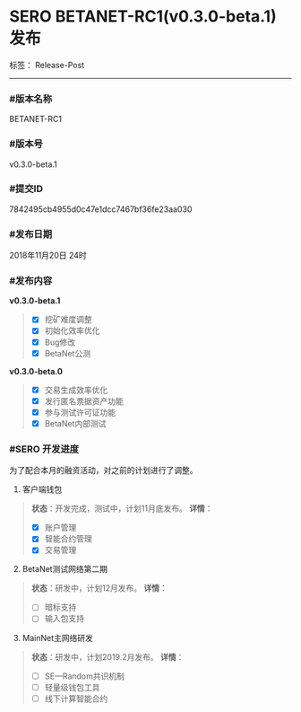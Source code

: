 # SERO BETANET-RC1(v0.3.0-beta.1) 发布

标签： Release-Post

---

### #版本名称
BETANET-RC1

### #版本号
v0.3.0-beta.1

### #提交ID
7842495cb4955d0c47e1dcc7467bf36fe23aa030

### #发布日期

2018年11月20日 24时

### #发布内容
**v0.3.0-beta.1**
> - [x] 挖矿难度调整
> - [x] 初始化效率优化
> - [x] Bug修改
> - [x] BetaNet公测

**v0.3.0-beta.0**
> - [x] 交易生成效率优化 
> - [x] 发行匿名票据资产功能
> - [x] 参与测试许可证功能
> - [x] BetaNet内部测试


### #SERO 开发进度

为了配合本月的融资活动，对之前的计划进行了调整。

1. 客户端钱包
> **状态**：开发完成，测试中，计划11月底发布。
> **详情**：
> - [x] 账户管理
> - [x] 智能合约管理
> - [x] 交易管理


2. BetaNet测试网络第二期
> **状态**：研发中，计划12月发布。
> **详情**：
> - [ ] 暗标支持
> - [ ] 输入包支持

3. MainNet主网络研发
> **状态**：研发中，计划2019.2月发布。
> **详情**：
> - [ ] SE—Random共识机制
> - [ ] 轻量级钱包工具
> - [ ] 线下计算智能合约
